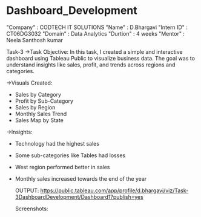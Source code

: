 # Dashboard_Development
"Company"   : CODTECH IT SOLUTIONS
"Name"      : D.Bhargavi 
"Intern ID" : CT06DG3032 
"Domain"    : Data Analytics 
"Durtion"   : 4 weeks
"Mentor"    : Neela Santhosh kumar

Task-3
->Task Objective:
In this task, I created a simple and interactive dashboard using Tableau Public to visualize business data. 
The goal was to understand insights like sales, profit, and trends across regions and categories.

->Visuals Created:
-  Sales by Category
-  Profit by Sub-Category
-  Sales by Region
-  Monthly Sales Trend
-  Sales Map by State

->Insights:
- Technology had the highest sales
- Some sub-categories like Tables had losses
- West region performed better in sales
- Monthly sales increased towards the end of the year

  OUTPUT:
  https://public.tableau.com/app/profile/d.bhargavi/viz/Task-3DashboardDevelopment/Dashboard1?publish=yes

  Screenshots:
  
